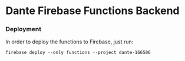 # Dante Firebase Functions Backend

### Deployment

In order to deploy the functions to Firebase, just run:

```console
firebase deploy --only functions --project dante-166506 
```